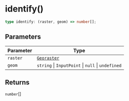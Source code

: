 # identify()

```ts
type identify: (raster, geom) => number[];
```

## Parameters

| Parameter | Type |
| ------ | ------ |
| `raster` | [`Georaster`](../interfaces/Georaster.md) |
| `geom` | `string` \| `InputPoint` \| `null` \| `undefined` |

## Returns

`number`[]
